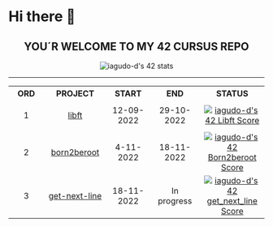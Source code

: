 # Hi there 👋

<!--
**iagudo-d/iagudo-d** is a ✨ _special_ ✨ repository because its `README.md` (this file) appears on your GitHub profile.

Here are some ideas to get you started:

- 🔭 I’m currently working on ...
- 🌱 I’m currently learning ...
- 👯 I’m looking to collaborate on ...
- 🤔 I’m looking for help with ...
- 💬 Ask me about ...
- 📫 How to reach me: ...
- 😄 Pronouns: ...
- ⚡ Fun fact: ...
-->

<div align="center">
    	<h2>YOU´R WELCOME TO MY 42 CURSUS REPO</h2>
	<a>
		<img src="https://badge42.vercel.app/api/v2/cl9rdmy0a01200fmjpfovzlpl/stats?cursusId=21&coalitionId=64" alt="iagudo-d's 42 stats" />
	</a>
</div>

-------------------------------------------------------------

<div align="center">
	<table>
		<tr>
			<th width="200px" align="center">ORD</td>
			<th width="200px" align="center">PROJECT</td>
			<th width="200px" align="center">START</td>
			<th width="200px" align="center">END</td>
			<th width="200px" align="center">STATUS</td>
		</tr>
		<tr>
			<td align="center">1</td>
			<td align="center">
				<a href="https://github.com/iagudo-d/01_libft">libft</a>
			</td>
			<td align="center">12-09-2022</td>
			<td align="center">29-10-2022</td>
			<td align="center" vertical-align="top" height="60px" >
	    			<a href="https://github.com/JaeSeoKim/badge42">
					<img src="https://badge42.vercel.app/api/v2/cl9rdmy0a01200fmjpfovzlpl/project/2788703" alt="iagudo-d's 42 Libft Score" />
				</a>
            		</td>
		</tr>
		<tr>
			<td align="center">2</td>
			<td align="center">
				<a href="https://github.com/iagudo-d/born2beroot">born2beroot</a>
			</td>
			<td align="center">4-11-2022</td>
			<td align="center">18-11-2022</td>
			<td align="center" vertical-align="top" height="60px" >
				<a href="https://github.com/JaeSeoKim/badge42">
					<img src="https://badge42.vercel.app/api/v2/cl9rdmy0a01200fmjpfovzlpl/project/2873905" alt="iagudo-d's 42 Born2beroot Score" />					</a>
            		</td>
		</tr>
		<tr>
			<td align="center">3</td>
			<td align="center">
				<a href="">get-next-line</a>
			</td>
			<td align="center">18-11-2022</td>
			<td align="center">In progress</td>
			<td align="center" vertical-align="top" height="60px" >
				<a href="https://github.com/JaeSeoKim/badge42">
					<img src="https://badge42.vercel.app/api/v2/cl9rdmy0a01200fmjpfovzlpl/project/2883987" alt="iagudo-d's 42 get_next_line Score" />				</a>
            		</td>
		</tr>
	</table>
</div>
